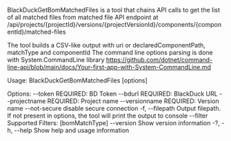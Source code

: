 BlackDuckGetBomMatchedFiles is a tool that chains API calls to get the list of all matched files from matched file API endpoint at 
/api/projects/{projectId}/versions/{projectVersionId}/components/{componentId}/matched-files

The tool builds a CSV-like output with uri or declaredComponentPath, matchType and componentId
The command line options parsing is done with System.CommandLine library https://github.com/dotnet/command-line-api/blob/main/docs/Your-first-app-with-System-CommandLine.md

 
Usage:
  BlackDuckGetBomMatchedFiles [options]

Options:
  --token <token>              REQUIRED: BD Token
  --bdurl <bdurl>              REQUIRED: BlackDuck URL
  --projectname <projectname>  REQUIRED: Project name
  --versionname <versionname>  REQUIRED: Version name
  --not-secure                 disable secure connection
  -f, --filepath <filepath>    Output filepath. If not present in options, the tool will print the output to console
  --filter <filter>            Supported Filters: [bomMatchType]
  --version                    Show version information
  -?, -h, --help               Show help and usage information
